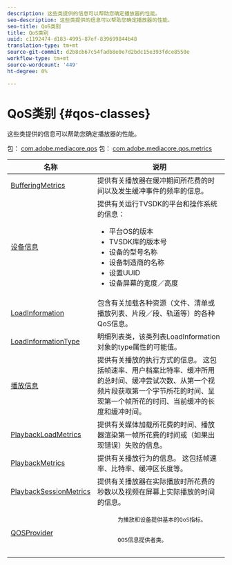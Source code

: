 ```yaml
---
description: 这些类提供的信息可以帮助您确定播放器的性能。
seo-description: 这些类提供的信息可以帮助您确定播放器的性能。
seo-title: QoS类别
title: QoS类别
uuid: c1192474-d183-4995-87ef-839699844b48
translation-type: tm+mt
source-git-commit: d2b8cb67c54fadb8e0e7d2bdc15e393fdce8550e
workflow-type: tm+mt
source-wordcount: '449'
ht-degree: 0%

---
```



# QoS类别 {#qos-classes}

这些类提供的信息可以帮助您确定播放器的性能。

包： [com.adobe.mediacore.qos](https://help.adobe.com/en_US/primetime/api/psdk/asdoc-dhls_1.4/com/adobe/mediacore/qos/package-detail.html) 包： [com.adobe.mediacore.qos.metrics](https://help.adobe.com/en_US/primetime/api/psdk/asdoc-dhls_1.4/com/adobe/mediacore/qos/metrics/package-detail.html)

<table frame="all" colsep="1" rowsep="1" id="table_2893EFF9755149159A4F94E781C76B6E"> 
 <thead> 
  <tr rowsep="1"> 
   <th colname="1" class="entry"> 名称 </th> 
   <th colname="2" class="entry"> 说明 </th> 
  </tr> 
 </thead>
 <tbody> 
  <tr rowsep="1"> 
   <td colname="1"><span class="codeph"><a href="https://help.adobe.com/en_US/primetime/api/psdk/asdoc-dhls_1.4/com/adobe/mediacore/qos/metrics/BufferingMetrics.html" format="html" scope="external"> BufferingMetrics</a></span> </td> 
   <td colname="2"> 提供有关播放器在缓冲期间所花费的时间以及发生缓冲事件的频率的信息。 </td> 
  </tr> 
  <tr rowsep="1"> 
   <td colname="1"><span class="codeph"><a href="https://help.adobe.com/en_US/primetime/api/psdk/asdoc-dhls_1.4/com/adobe/mediacore/qos/DeviceInformation.html" format="html" scope="external"> 设备信息</a></span> </td> 
   <td colname="2">提供有关运行TVSDK的平台和操作系统的信息： 
    <ul id="ul_0DE69F3B38E84964AB98DCCD11E5E123"> 
     <li id="li_19B2D1889FCA4B0F8FCB0EE8F87353B2">平台OS的版本 </li> 
     <li id="li_CA35F4A48FD34555AC7D7832D5997AD4">TVSDK库的版本号 </li> 
     <li id="li_30D38320C2A3440E92C0A477FFFBF9A0">设备的型号名称 </li> 
     <li id="li_2D15164B987E405685B96A900EBF041D">设备制造商的名称 </li> 
     <li id="li_B78485CB9580444DB9694404706BA191">设置UUID </li> 
     <li id="li_841EA77499B44F0692192F9DE1A798E4">设备屏幕的宽度／高度 </li> 
    </ul> </td> 
  </tr> 
  <tr rowsep="1"> 
   <td colname="1"><span class="codeph"><a href="https://help.adobe.com/en_US/primetime/api/psdk/asdoc-dhls_1.4/com/adobe/mediacore/qos/LoadInformation.html" format="html" scope="external"> LoadInformation</a></span> </td> 
   <td colname="2"> 包含有关加载各种资源（文件、清单或播放列表、片段／段、轨道等）的各种QoS信息。 </td> 
  </tr> 
  <tr rowsep="1"> 
   <td colname="1"><span class="codeph"><a href="https://help.adobe.com/en_US/primetime/api/psdk/asdoc-dhls_1.4/com/adobe/mediacore/qos/LoadInformationType.html" format="html" scope="external"> LoadInformationType</a></span> </td> 
   <td colname="2"> 明细列表类，该类列表LoadInformation对象的type属性的可能值。 </td> 
  </tr> 
  <tr rowsep="1"> 
   <td colname="1"><span class="codeph"><a href="https://help.adobe.com/en_US/primetime/api/psdk/asdoc-dhls_1.4/com/adobe/mediacore/qos/PlaybackInformation.html" format="html" scope="external"> 播放信息</a></span> </td> 
   <td colname="2"> 提供有关播放的执行方式的信息。 这包括帧速率、用户档案比特率、缓冲所用的总时间、缓冲尝试次数、从第一个视频片段获取第一个字节所花的时间、呈现第一个帧所花的时间、当前缓冲的长度和缓冲时间。 </td> 
  </tr> 
  <tr rowsep="1"> 
   <td colname="1"><span class="codeph"><a href="https://help.adobe.com/en_US/primetime/api/psdk/asdoc-dhls_1.4/com/adobe/mediacore/qos/metrics/PlaybackLoadMetrics.html" format="html" scope="external"> PlaybackLoadMetrics</a></span> </td> 
   <td colname="2"> 提供有关媒体加载所花费的时间、播放器渲染第一帧所花费的时间或（如果出现错误）失败的信息。 </td> 
  </tr> 
  <tr rowsep="1"> 
   <td colname="1"><span class="codeph"><a href="https://help.adobe.com/en_US/primetime/api/psdk/asdoc-dhls_1.4/com/adobe/mediacore/qos/metrics/PlaybackMetrics.html" format="html" scope="external"> PlaybackMetrics</a></span> </td> 
   <td colname="2"> 提供有关播放行为的信息。 这包括帧速率、比特率、缓冲区长度等。 </td> 
  </tr> 
  <tr rowsep="1"> 
   <td colname="1"><span class="codeph"><a href="https://help.adobe.com/en_US/primetime/api/psdk/asdoc-dhls_1.4/com/adobe/mediacore/qos/metrics/PlaybackSessionMetrics.html" format="html" scope="external"> PlaybackSessionMetrics</a></span> </td> 
   <td colname="2"> 提供有关播放器在实际播放时所花费的秒数以及视频在屏幕上实际播放的时间的信息。 </td> 
  </tr> 
  <tr rowsep="1"> 
   <td colname="1"><span class="codeph"><a href="https://help.adobe.com/en_US/primetime/api/psdk/asdoc-dhls_1.4/com/adobe/mediacore/qos/QOSProvider.html" format="html" scope="external"> QOSProvider</a></span> </td> 
   <td colname="2">
    <pre>
      为播放和设备提供基本的QoS指标。
    </pre>
    <pre>
      QOS信息提供者类。
    </pre> </td> 
  </tr> 
 </tbody> 
</table>

